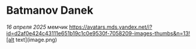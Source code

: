 # Batmanov Danek

*16 апреля 2025*
мемчик https://avatars.mds.yandex.net/i?id=d2af0e424c43111e651b19c1c0e9530f-7058209-images-thumbs&n=13![alt text](image.png)